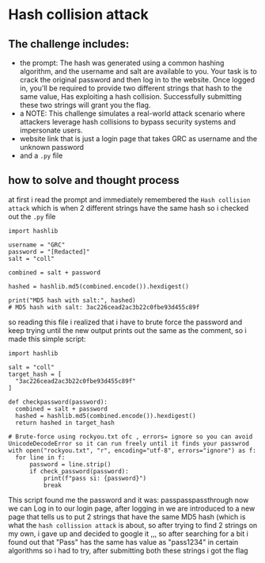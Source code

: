 # Hash collision attack

## The challenge includes:
- the prompt:
The hash was generated using a common hashing algorithm, and the username and salt are available to you. 
Your task is to crack the original password and then log in to the website.
Once logged in, you'll be required to provide two different strings that hash to the same value, Has exploiting a hash collision.
Successfully submitting these two strings will grant you the flag.
- a NOTE: This challenge simulates a real-world attack scenario where attackers leverage hash collisions to bypass security systems and impersonate users.
-  website link that is just a login page that takes GRC as username and the unknown password
- and a ```.py``` file
## how to solve and thought process
  at first i read the prompt and immediately remembered the ```Hash collision attack``` which is when 2 different strings have the same hash so i checked out the ```.py``` file 

  ```
import hashlib

username = "GRC"
password = "[Redacted]"
salt = "coll"

combined = salt + password

hashed = hashlib.md5(combined.encode()).hexdigest()

print("MD5 hash with salt:", hashed)
# MD5 hash with salt: 3ac226cead2ac3b22c0fbe93d455c89f
```
  so reading this file i realized that i have to brute force the password and keep trying until the new output prints out the same as the comment, so i made this simple script:

  ```
import hashlib

salt = "coll"
target_hash = [
    "3ac226cead2ac3b22c0fbe93d455c89f"
]

def checkpassword(password):
    combined = salt + password
    hashed = hashlib.md5(combined.encode()).hexdigest()
    return hashed in target_hash

# Brute-force using rockyou.txt ofc , errors= ignore so you can avoid UnicodeDecodeError so it can run freely until it finds your passwrod
with open("rockyou.txt", "r", encoding="utf-8", errors="ignore") as f:
    for line in f:
        password = line.strip()
        if check_password(password):
            print(f"pass si: {password}")
            break
```
This script found me the password and it was: passpasspassthrough
now we can Log in to our login page, after logging in we are introduced to a new page that tells us to put 2 strings that have the same MD5 hash (which is what the ```hash collission attack``` is about, 
so after trying to find 2 strings on my own, i gave up and decided to google it ,,, 
so after searching for a bit i found out that "Pass" has the same has value as "pass1234" in certain algorithms so i had to try, after submitting both these strings i got the flag 






